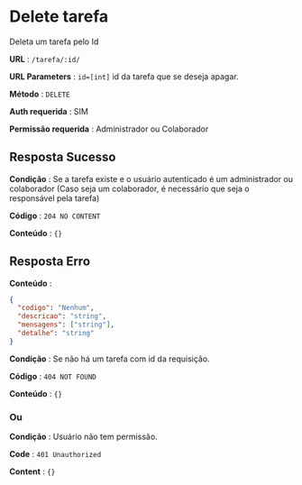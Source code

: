 # Delete tarefa

Deleta um tarefa pelo Id

**URL** : `/tarefa/:id/`

**URL Parameters** : `id=[int]` id da tarefa que se deseja apagar.

**Método** : `DELETE`

**Auth requerida** : SIM

**Permissão requerida** : Administrador ou Colaborador

## Resposta Sucesso

**Condição** : Se a tarefa existe e o usuário autenticado é um administrador ou colaborador (Caso seja um colaborador, é necessário que seja o responsável pela tarefa)

**Código** : `204 NO CONTENT`

**Conteúdo** : `{}`

## Resposta Erro

**Conteúdo** :

```json
{
  "codigo": "Nenhum",
  "descricao": "string",
  "mensagens": ["string"],
  "detalhe": "string"
}
```

**Condição** : Se não há um tarefa com id da requisição.

**Código** : `404 NOT FOUND`

**Conteúdo** : `{}`

### Ou

**Condição** : Usuário não tem permissão.

**Code** : `401 Unauthorized`

**Content** : `{}`

